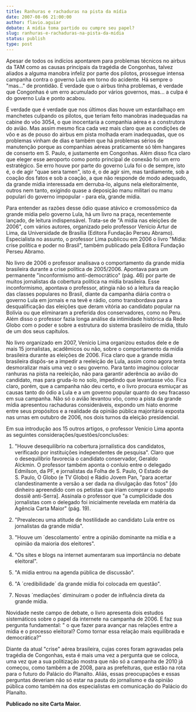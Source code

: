```yaml
---
title: Ranhuras e rachaduras na pista da mídia
date: 2007-08-06 21:00:00
author: flavio.aguiar
debate: A mídia toma partido ou cumpre seu papel?
slug: ranhuras-e-rachaduras-na-pista-da-midia
status: publish 
type: post
---
```


Apesar de todos os indícios apontarem para problemas técnicos no airbus da TAM como as causas principais da tragédia de Congonhas, talvez aliados a alguma manobra infeliz por parte dos pilotos, prossegue intensa campanha contra o governo Lula em torno do acidente. Há sempre o "mas..." de prontidão. É verdade que o airbus tinha problemas, é verdade que Congonhas é um erro acumulado por vários governos, mas... a culpa é do governo Lula e ponto acabou.


É verdade que é verdade que nos últimos dias houve um estardalhaço em manchetes culpando os pilotos, que teriam feito manobras inadequadas na cabine do vôo 3054, o que inocentaria a companhia aérea e a construtora do avião. Mas assim mesmo fica cada vez mais claro que as condições de vôo e as de pouso do airbus em pista molhada eram inadequadas, que os problemas vinham de dias e também que há problemas sérios de manutenção porque as companhias aéreas praticamente só têm hangares de conserto em S. Paulo, e justamente em Congonhas. Além disso fica claro que eleger esse aeroporto como ponto principal de conexão foi um erro estratégico. Se erro houve por parte do governo Lula foi o de sempre, isto é, o de agir "quae sera tamen", isto é, o de agir sim, mas tardiamente, sob a coação dos fatos e sob a coação, a que não responde de modo adequado, da grande mídia interessada em derruba-lo, alguns nela eleitoralmente, outros nem tanto, exigindo quase a deposição manu militari ou manu populari do governo impopular - para ela, grande mídia.


Para entender as razões desse ódio quase atávico e cromossômico da grande mídia pelo governo Lula, há um livro na praça, recentemente lançado, de leitura indispensável. Trata-se de "A mídia nas eleições de 2006", com vários autores, organizado pelo professor Venício Artur de Lima, da Universidade de Brasília (Editora Fundação Perseu Abramo). Especialista no assunto, o professor Lima publicou em 2006 o livro "Mídia: crise política e poder no Brasil", também publicado pela Editora Fundação Perseu Abramo.


No livro de 2006 o professor analisava o comportamento da grande mídia brasileira durante a crise política de 2005/2006. Apontava para um permanente "inconformismo anti-democrático" (pág. 46) por parte de muitos jornalistas da cobertura política na mídia brasileira. Esse inconformismo, apontava o professor, atingia não só a leitura da reação   
das classes populares no Brasil, diante da campanha diária contra o governo Lula em jornais e na tevê e rádio, como transbordava para a desqualificação das eleições que deram vitória ao candidato popular na Bolívia ou que eliminaram a preferida dos conservadores, como no Peru. Além disso o professor fazia longa análise da intimidade histórica da Rede Globo com o poder e sobre a estrutura do sistema brasileiro de mídia, título de um dos seus capítulos.


No livro organizado em 2007, Venício Lima organizou estudos dele e de mais 15 jornalistas, acadêmicos ou não, sobre o comportamento da mídia brasileira durante as eleições de 2006. Fica claro que a grande mídia brasileira dispôs-se a impedir a reeleição de Lula, assim como agora tenta desmoralizar mais uma vez o seu governo. Para tanto imaginou colocar ranhuras na pista na reeleição, não para garantir aderência ao avião do candidato, mas para gruda-lo no solo, impedindo que levantasse vôo. Fica claro, porém, que a campanha não deu certo, e o livro procura esmiuçar as causas tanto do ódio a Lula e a um governo popular quanto do seu fracasso em sua campanha. Não só o avião levantou vôo, como a pista da grande mídia apresentou rachaduras consideráveis, expondo um hiato enorme entre seus propósitos e a realidade da opinião pública majoritária exposta nas urnas em outubro de 2006, nos dois turnos da eleição presidencial.


Em sua introdução aos 15 outros artigos, o professor Venício Lima aponta as seguintes considerações/questões/conclusões:


1. "Houve desequilíbrio na cobertura jornalística dos candidatos,  
verificado por instituições independentes de pesquisa". Claro que  
o desequilíbrio favorecia o candidato conservador, Geraldo  
Alckmin. O professor também aponta o conluio entre o delegado  
Edmilson, da PF, e jornalistas da Folha de S. Paulo, O Estado de  
S. Paulo, O Globo (e TV Globo) e Rádio Jovem Pan, "para acertar  
clandestinamente a versão a ser dada na divulgação das fotos" [do dinheiro apreendido com os petistas que iriam comprar o suposto dossiê anti-Serra]. Assinala o professor que "a cumplicidade dos jornalistas com o delegado foi inicialmente revelada em matéria da Agência Carta Maior" (pág. 19).


2. "Prevaleceu uma atitude de hostilidade ao candidato Lula entre os jornalistas da grande mídia".


3. "Houve um ´descolamento´ entre a opinião dominante na mídia e a opinião da maioria dos eleitores".


4. "Os sites e blogs na internet aumentaram sua importância no debate eleitoral".


5. "A mídia entrou na agenda pública de discussão".


6. "A ´credibilidade´ da grande mídia foi colocada em questão".


7. Novas ´mediações´ diminuíram o poder de influência direta da  
grande mídia.


Novidade neste campo de debate, o livro apresenta dois estudos sistemáticos sobre o papel da internete na campanha de 2006. E faz sua pergunta fundamental: " o que fazer para avançar nas relações entre a mídia e o processo eleitoral? Como tornar essa relação mais equilibrada e democrática?"


Diante da atual "crise" aérea brasileira, cujas cores foram agravadas pela tragédia de Congonhas, esta é mais uma vez a pergunta que se coloca, uma vez que a sua politização mostra que não só a campanha de 2010 já começou, como também a de 2008, para as prefeituras, que estão na rota para o futuro do Palácio do Planalto. Aliás, essas preocupações e essas perguntas deveriam não só estar na pauta do jornalismo e da opinião pública como também na dos especialistas em comunicação do Palácio do Planalto.


**Publicado no site Carta Maior.**  



